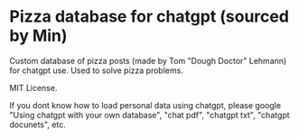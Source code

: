 # Pizza database for chatgpt (sourced by Min)

Custom database of pizza posts (made by Tom "Dough Doctor" Lehmann) for chatgpt use. Used to solve pizza problems.

MIT License.

If you dont know how to load personal data using chatgpt, please google 
"Using chatgpt with your own database",
"chat pdf", 
"chatgpt txt", 
"chatgpt docunets", 
etc. 
